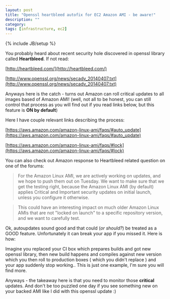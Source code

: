 ```yaml
---
layout: post
title: "Openssl heartbleed autofix for EC2 Amazon AMI - be aware!"
description: ""
category: 
tags: [infrastructure, ec2]
---
```

{% include JB/setup %}

You probably heard about recent security hole discovered in openssl library called **Heartbleed**. If not read:

[http://heartbleed.com/](http://heartbleed.com/)

[http://www.openssl.org/news/secadv_20140407.txt](http://www.openssl.org/news/secadv_20140407.txt)

Anyways here is the catch - turns out Amazon can roll critical updates to all images based of Amazon AMI! (well, not all to be honest, you can still control that process as you will find out if you read links below, but this feature is **ON by default**)

Here I have couple relevant links describing the process:

[https://aws.amazon.com/amazon-linux-ami/faqs/#auto_update](https://aws.amazon.com/amazon-linux-ami/faqs/#auto_update)

[https://aws.amazon.com/amazon-linux-ami/faqs/#lock](https://aws.amazon.com/amazon-linux-ami/faqs/#lock)

You can also check out Amazon response to Heartbleed related question on one of the forums:

> For the Amazon Linux AMI, we are actively working on updates, and we hope to push them out on Tuesday. We want to make sure that we get the testing right, because the Amazon Linux AMI (by default) applies Critical and Important security updates on initial launch, unless you configure it otherwise.

> This could have an interesting impact on much older Amazon Linux AMIs that are not "locked on launch" to a specific repository version, and we want to carefully test.

Ok, autoupdates sound good and that could (*or should?*) be treated as a GOOD feature. Unfortunately it can break your app if you missed it. Here is how:

Imagine you replaced your CI box which prepares builds and got new openssl library, then new build happens and compiles against new version which you then roll to production boxes ( which you didn't replace ) and your app suddenly stop working.. This is just one example, I'm sure you will find more.

Anyways - the takeaway here is that you need to monitor those **critical** updates. And don't be too puzzled one day if you see something new on your backed AMI like I did with this openssl update :) 
